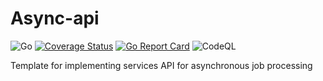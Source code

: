 # Async-api

![Go](https://github.com/airenas/async-api/workflows/Go/badge.svg) [![Coverage Status](https://coveralls.io/repos/github/airenas/async-api/badge.svg?branch=main)](https://coveralls.io/github/airenas/async-api?branch=main) [![Go Report Card](https://goreportcard.com/badge/github.com/airenas/async-api)](https://goreportcard.com/report/github.com/airenas/async-api) ![CodeQL](https://github.com/airenas/async-api/workflows/CodeQL/badge.svg)

Template for implementing services API for asynchronous job processing


